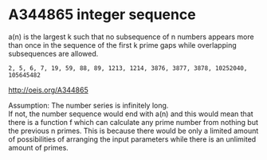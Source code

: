 # A344865 integer sequence

a(n) is the largest k such that no subsequence of n numbers appears more than once in the sequence of the first k prime gaps while overlapping subsequences are allowed.

```2, 5, 6, 7, 19, 59, 88, 89, 1213, 1214, 3876, 3877, 3878, 10252040, 105645482```

http://oeis.org/A344865

Assumption: The number series is infinitely long.  
If not, the number sequence would end with a(n) and this would mean that there is a function f which can calculate any prime number from nothing but the previous n primes. This is because there would be only a limited amount of possibilities of arranging the input parameters while there is an unlimited amount of primes.
